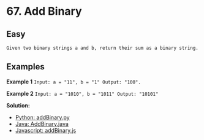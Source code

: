 # 67. Add Binary

## Easy

`Given two binary strings a and b, return their sum as a binary string.`

## Examples

**Example 1**
`Input: a = "11", b = "1"
Output: "100".`

**Example 2**
`Input: a = "1010", b = "1011"
Output: "10101"`

**Solution:**
- [Python: addBinary.py](../../Python/Easy/addBinary.py)
- [Java: AddBinary.java](../../Java/Easy/src/AddBinary.java)
- [Javascript: addBinary.js](../../JS/Easy/addBinary.js)